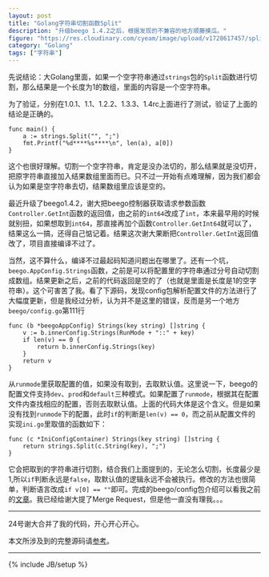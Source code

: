 ```yaml
---
layout: post
title: "Golang字符串切割函数Split"
description: "升级beego 1.4.2之后，根据发现的不兼容的地方顺藤摸瓜。"
figure: "https://res.cloudinary.com/cyeam/image/upload/v1728617457/split-results-go.svg"
category: "Golang"
tags: ["字符串"]
---
```


先说结论：大Golang里面，如果一个空字符串通过`strings`包的`Split`函数进行切割，那么结果是一个长度为1的数组，里面的内容是一个空字符串。

为了验证，分别在1.0.1、1.1、1.2.2、1.3.3、1.4rc上面进行了测试，验证了上面的结论是正确的。

	func main() {
		a := strings.Split("", ";")
		fmt.Printf("%d****%s****\n", len(a), a[0])
	}

这个也很好理解。切割一个空字符串，肯定是没办法切的，那么结果就是没切开，把原字符串直接加入结果数组里面而已。只不过一开始有点难理解，因为我们都会认为如果是空字符串去切，结果数组里应该是空的。

<ins class="adsbygoogle"
     style="display:block; text-align:center;"
     data-ad-layout="in-article"
     data-ad-format="fluid"
     data-ad-client="ca-pub-1651120361108148"
     data-ad-slot="4918476613"></ins>
<script>
     (adsbygoogle = window.adsbygoogle || []).push({});
</script>

最近升级了beego1.4.2，谢大把beego控制器获取请求参数函数`Controller.GetInt`函数的返回值，由之前的`int64`改成了`int`，本来最早用的时候就别扭，如果想取到`int64`，那直接再加个函数`Controller.GetInt64`就可以了，结果这么一搞，还得自己惦记着。结果这次谢大果断把`Controller.GetInt`返回值改了，项目直接编译不过了。

当然，这不算什么，编译不过最起码知道问题出在哪里了。还有一个坑，`beego.AppConfig.Strings`函数，之前是可以将配置里的字符串通过分号自动切割成数组。结果更新之后，之前的代码返回是空的了（也就是里面是长度是1的空字符串）。这个可害苦了我。看了下源码，发现config包解析配置文件的方法进行了大幅度更新，但是我经过分析，认为并不是这里的错误，反而是另一个地方`beego/config.go`第111行

	func (b *beegoAppConfig) Strings(key string) []string {
		v := b.innerConfig.Strings(RunMode + "::" + key)
		if len(v) == 0 {
			return b.innerConfig.Strings(key)
		}
		return v
	}

从`runmode`里获取配置的值，如果没有取到，去取默认值。这里说一下，beego的配置文件支持`dev`、`prod`和`default`三种模式。如果配置了`runmode`，根据其在配置文件内查找相应的配置，否则去取默认值。上面的代码大体是这个含义。但是如果没有找到`runmode`下的配置，此时`if`的判断是`len(v) == 0`，而之前从配置文件的实现`ini.go`里取值的函数如下：

	func (c *IniConfigContainer) Strings(key string) []string {
		return strings.Split(c.String(key), ";")
	}

它会把取到的字符串进行切割，结合我们上面提到的，无论怎么切割，长度最少是1,所以`if`判断永远是`false`，取默认值的逻辑永远不会被执行。修改的方法也很简单，判断语言改成`if v[0] == ""`即可。完成的beego/config包介绍可以看我之前的[文章](http://blog.cyeam.com/beego/2014/11/12/beego_config)。我已经给谢大提了Merge Request，但是他一直没有理我。。。

---

24号谢大合并了我的代码，开心开心开心。


本文所涉及到的完整源码请[参考](https://github.com/mnhkahn/go_code/blob/master/test_split.go)。

---


{% include JB/setup %}
